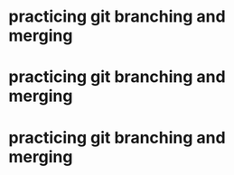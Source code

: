 # practicing git branching and merging
# practicing git branching and merging
# practicing git branching and merging
